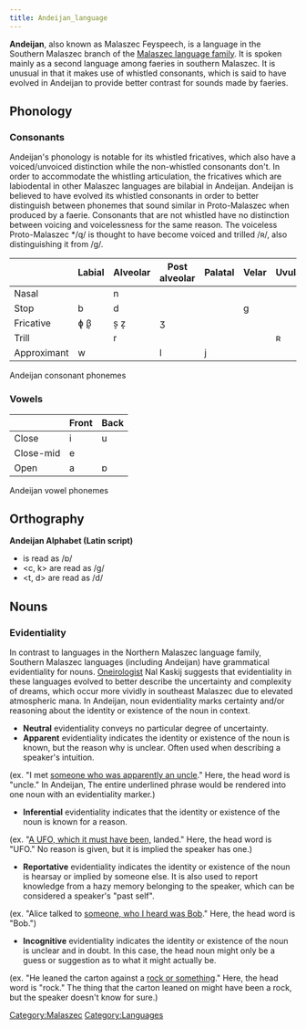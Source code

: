 ```yaml
---
title: Andeijan_language
---
```

**Andeijan**, also known as Malaszec Feyspeech, is a language in the
Southern Malaszec branch of the [Malaszec language
family](Languages_in_Malaszec#Malaszec_language_family "wikilink"). It
is spoken mainly as a second language among faeries in southern
Malaszec. It is unusual in that it makes use of whistled consonants,
which is said to have evolved in Andeijan to provide better contrast for
sounds made by faeries.

## Phonology

### Consonants

Andeijan's phonology is notable for its whistled fricatives, which also
have a voiced/unvoiced distinction while the non-whistled consonants
don't. In order to accommodate the whistling articulation, the
fricatives which are labiodental in other Malaszec languages are
bilabial in Andeijan. Andeijan is believed to have evolved its whistled
consonants in order to better distinguish between phonemes that sound
similar in Proto-Malaszec when produced by a faerie. Consonants that are
not whistled have no distinction between voicing and voicelessness for
the same reason. The voiceless Proto-Malaszec \*/q/ is thought to have
become voiced and trilled /ʀ/, also distinguishing it from /g/.

|             | Labial | Alveolar | Post alveolar | Palatal | Velar | Uvular |
|-------------|--------|----------|---------------|---------|-------|--------|
| Nasal       |        | n        |               |         |       |        |
| Stop        | b      | d        |               |         | g     |        |
| Fricative   | ɸ͎ β͎    | s͎ z͎      | ʒ             |         |       |        |
| Trill       |        | r        |               |         |       | ʀ      |
| Approximant | w      |          | l             | j       |       |        |

Andeijan consonant phonemes

### Vowels

|           | Front | Back |
|-----------|-------|------|
| Close     | i     | u    |
| Close-mid | e     |      |
| Open      | a     | ɒ    |

Andeijan vowel phonemes

## Orthography

**Andeijan Alphabet (Latin script)**

- <o> is read as /ɒ/
- \<c, k\> are read as /g/
- \<t, d\> are read as /d/

## Nouns

### Evidentiality

In contrast to languages in the Northern Malaszec language family,
Southern Malaszec languages (including Andeijan) have grammatical
evidentiality for nouns. [Oneirologist](Oneirology "wikilink") Nal
Kaskij suggests that evidentiality in these languages evolved to better
describe the uncertainty and complexity of dreams, which occur more
vividly in southeast Malaszec due to elevated atmospheric mana. In
Andeijan, noun evidentiality marks certainty and/or reasoning about the
identity or existence of the noun in context.

- **Neutral** evidentiality conveys no particular degree of uncertainty.
- **Apparent** evidentiality indicates the identity or existence of the
  noun is known, but the reason why is unclear. Often used when
  describing a speaker's intuition.



(ex. "I met <u>someone who was apparently an uncle</u>." Here, the head
word is "uncle." In Andeijan, The entire underlined phrase would be
rendered into one noun with an evidentiality marker.)

- **Inferential** evidentiality indicates that the identity or existence
  of the noun is known for a reason.



(ex. "<u>A UFO, which it must have been,</u> landed." Here, the head
word is "UFO." No reason is given, but it is implied the speaker has
one.)

- **Reportative** evidentiality indicates the identity or existence of
  the noun is hearsay or implied by someone else. It is also used to
  report knowledge from a hazy memory belonging to the speaker, which
  can be considered a speaker's "past self".



(ex. "Alice talked to <u>someone, who I heard was Bob</u>." Here, the
head word is "Bob.")

- **Incognitive** evidentiality indicates the identity or existence of
  the noun is unclear and in doubt. In this case, the head noun might
  only be a guess or suggestion as to what it might actually be.



(ex. "He leaned the carton against a <u>rock or something</u>." Here,
the head word is "rock." The thing that the carton leaned on might have
been a rock, but the speaker doesn't know for sure.)

[Category:Malaszec](Category:Malaszec "wikilink")
[Category:Languages](Category:Languages "wikilink")